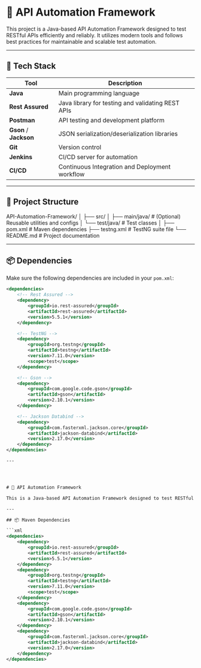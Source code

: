# 🧪 API Automation Framework

This project is a Java-based API Automation Framework designed to test RESTful APIs efficiently and reliably. It utilizes modern tools and follows best practices for maintainable and scalable test automation.

---

## 🔧 Tech Stack

| Tool        | Description                                               |
|-------------|-----------------------------------------------------------|
| **Java**    | Main programming language                                 |
| **Rest Assured** | Java library for testing and validating REST APIs    |
| **Postman** | API testing and development platform                      |
| **Gson** / **Jackson** | JSON serialization/deserialization libraries   |
| **Git**     | Version control                                           |
| **Jenkins** | CI/CD server for automation                               |
| **CI/CD**   | Continuous Integration and Deployment workflow            |

---

## 📁 Project Structure

API-Automation-Framework/
│
├── src/
│ ├── main/java/ # (Optional) Reusable utilities and configs
│ └── test/java/ # Test classes
│
├── pom.xml # Maven dependencies
├── testng.xml # TestNG suite file
└── README.md # Project documentation


---

## 📦 Dependencies

Make sure the following dependencies are included in your `pom.xml`:

```xml
<dependencies>
    <!-- Rest Assured -->
    <dependency>
        <groupId>io.rest-assured</groupId>
        <artifactId>rest-assured</artifactId>
        <version>5.5.1</version>
    </dependency>

    <!-- TestNG -->
    <dependency>
        <groupId>org.testng</groupId>
        <artifactId>testng</artifactId>
        <version>7.11.0</version>
        <scope>test</scope>
    </dependency>

    <!-- Gson -->
    <dependency>
        <groupId>com.google.code.gson</groupId>
        <artifactId>gson</artifactId>
        <version>2.10.1</version>
    </dependency>

    <!-- Jackson Databind -->
    <dependency>
        <groupId>com.fasterxml.jackson.core</groupId>
        <artifactId>jackson-databind</artifactId>
        <version>2.17.0</version>
    </dependency>
</dependencies>

---




# 🧪 API Automation Framework

This is a Java-based API Automation Framework designed to test RESTful services using CRUD (Create, Read, Update, Delete) operations. It leverages **Java** as the core language and uses **Rest Assured** for API testing, **Postman** for initial request validation, **Gson** and **Jackson** libraries for JSON parsing and serialization, **TestNG** as the testing framework, **Git** for version control, and **Jenkins** for automating execution via CI/CD pipelines. All test cases are written using REST Assured and organized in a modular way under `src/test/java`. To run the test suite, clone the repository, import it into your IDE (like IntelliJ), install dependencies using `mvn clean install`, and run the suite with `mvn test` or via the `testng.xml` file. To add a new test case, create a new Java class in the `src/test/java` directory, annotate methods with `@Test`, and use Rest Assured syntax to build and send API requests; then include the new test class in `testng.xml` to have it picked up during execution. The framework is CI/CD ready and supports automated runs through Jenkins pipelines, making it ideal for scalable and maintainable REST API testing.

---

## 📦 Maven Dependencies

```xml
<dependencies>
    <dependency>
        <groupId>io.rest-assured</groupId>
        <artifactId>rest-assured</artifactId>
        <version>5.5.1</version>
    </dependency>
    <dependency>
        <groupId>org.testng</groupId>
        <artifactId>testng</artifactId>
        <version>7.11.0</version>
        <scope>test</scope>
    </dependency>
    <dependency>
        <groupId>com.google.code.gson</groupId>
        <artifactId>gson</artifactId>
        <version>2.10.1</version>
    </dependency>
    <dependency>
        <groupId>com.fasterxml.jackson.core</groupId>
        <artifactId>jackson-databind</artifactId>
        <version>2.17.0</version>
    </dependency>
</dependencies>
